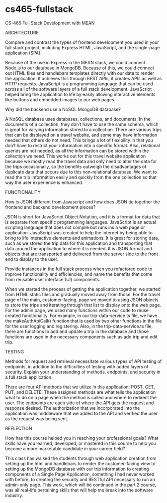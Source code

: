 # cs465-fullstack
CS-465 Full Stack Development with MEAN


ARCHITECTURE

Compare and contrast the types of frontend development you used in your full stack project, including Express HTML, JavaScript, and the single-page application (SPA).

Because of the use in Express in the MEAN stack, we could connect Node.js to our database in MongoDB. Because of this, we could connect out HTML files and handlebars templates directly with our data to render the application. It achieves this through REST APIs; it creates APIs as well as HTTP requests. JavaScript is a programming language that can be used across all of the software layers of a full stack development. JavaScript helped bring the application to life by easily allowing interactive elements like buttons and embedded images to our web pages. 


Why did the backend use a NoSQL MongoDB database?

A NoSQL database uses databases, collections, and documents. In the documents of a collection, they don’t have to use the same schema, which is great for varying information stored to a collection. There are various trips that can be displayed on a travel website, and some may have information needed that others do not need. This brings a lot of flexibility in that you don’t have to restrict your information into a specific format. Also, relational queries are not needed, as all the information can be stored within the collection we need. This works out for this travel website application because we mostly read the travel data and only need to alter the data for the trips occasionally, so the benefits outweigh the disadvantages of duplicate data that occurs due to this non-relational database. We want to read the trip information easily and quickly from the one collection so that way the user experience is enhanced. 


FUNCTIONALITY

How is JSON different from Javascript and how does JSON tie together the frontend and backend development pieces?

JSON is short for JavaScript Object Notation, and it is a format for data that is separate from specific programming languages.  JavaScript is an actual scripting language that does not compile but runs ins a web page or application. JavaScript was created to help the internet by being able to bring to life interactive elements and animations. It is great for storing data, such as we stored the trip data for this application and transporting that data around the application to where it is needed. It is JSON format and objects that are transported and delivered from the server side to the front end to display to the user. 


Provide instances in the full stack process when you refactored code to improve functionality and efficiencies, and name the benefits that come from reusable user interface (UI) components.

When we started the process of getting the application together, we started from HTML static files and gradually moved away from those. For the travel page of the main, customer-facing, page we moved to using JSON objects to store the trips and iterating through that list to display onto the web page. For the admin page, we used many functions within our code to reuse created functionality. For example, in our trip-data-service.ts file, we have the makeAuthApiCall() function that is used by two other functions in the file for the user logging and registering. Also, in the trip-data-service.ts file, there are functions to add and update a trip in the database and those functions are used in the necessary components such as add trip and edit trip.


TESTING

Methods for request and retrieval necessitate various types of API testing of endpoints, in addition to the difficulties of testing with added layers of security. Explain your understanding of methods, endpoints, and security in a full stack application.

There are four API methods that we utilize in this application: POST, GET, PUT, and DELETE. These assigned methods are what tells the application what to do on a page when the method is called and where to redirect the user. The endpoints are each side of where the API gets the request and response desired. The authorization that we incorporated into the application was middleware that we added to the API and verified the user as the request was being sent. 


REFLECTION

How has this course helped you in reaching your professional goals? What skills have you learned, developed, or mastered in this course to help you become a more marketable candidate in your career field?

This class has walked the students through web application creation from setting up the html and handlebars to render the customer-facing view to setting up the MongoDB database with our trip information to creating components of a Single Page Application, something I had never worked with before, to creating the security and RESTful API necessary to run an admin-only page. This work, which will be continued in the part 2 course, was all real-life pertaining skills that will help me break into the software industry.
